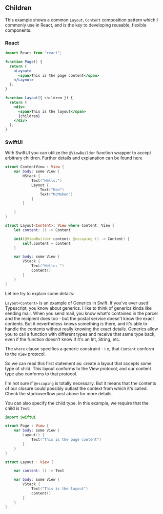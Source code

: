 ## Children

This example shows a common `Layout`, `Content` composition pattern which I commonly use in React, and is the key to developing reusable, flexible components.

### React

```jsx
import React from "react";

function Page() {
  return (
    <Layout>
      <span>This is the page content</span>
    </Layout>
  );
}

function Layout({ children }) {
  return (
    <div>
      <span>This is the layout</span>
      {children}
    </div>
  );
}
```

### SwiftUI

With SwiftUI you can utilize the `@ViewBuilder` function wrapper to accept arbitrary children. Further details and explanation can be found [here](https://stackoverflow.com/questions/56532366/using-viewbuilder-to-create-views-which-support-multiple-children)

```swift
struct ContentView : View {
    var body: some View {
        HStack {
            Text("Hello:")
            Layout {
                Text("Ben")
                Text("McMahen")
            }
        }

    }
}

struct Layout<Content>: View where Content: View {
    let content: () -> Content

    init(@ViewBuilder content: @escaping () -> Content) {
        self.content = content
    }

    var body: some View {
        VStack {
            Text("Hello: ")
            content()
        }
    }
}
```

Let me try to explain some details:

`Layout<Content>` is an example of Generics in Swift. If you've ever used Typescript, you know about generics. I like to think of generics kinda like sending mail. When you send mail, you know what's contained in the parcel and the recipient does too - but the postal service doesn't know the exact contents. But it nevertheless knows something is there, and it's able to handle the contents without really knowing the exact details. Generics allow you to call a function with different types and receive that same type back, even if the function doesn't know if it's an Int, String, etc.

The `where` clause specifies a generic constraint - i.e, that `Content` conform to the `View` protocol.

So we can read this first statement as: create a layout that accepts some type of child. This layout conforms to the View protocol, and our content type also conforms to that protocol.

I'm not sure if `@escaping` is totally necessary. But it means that the contents of our closure could possibly outlast the context from which it's called. Check the stackoverflow post above for more details.

You can also specify the child type. In this example, we require that the child is `Text`:

```swift
import SwiftUI

struct Page : View {
    var body: some View {
        Layout() {
            Text("This is the page content")
        }
    }
}

struct Layout : View {

    var content: () -> Text

    var body: some View {
        VStack {
            Text("This is the layout")
            content()
        }
    }
}

```
